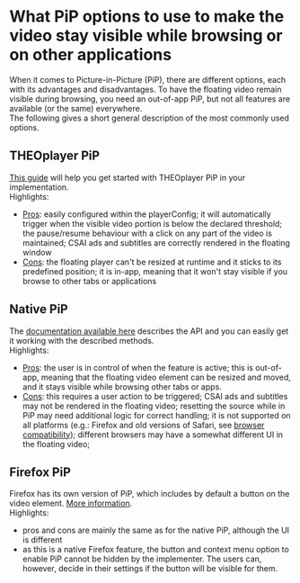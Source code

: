 # What PiP options to use to make the video stay visible while browsing or on other applications

When it comes to Picture-in-Picture (PiP), there are different options, each with its advantages and disadvantages. To have the floating video remain visible during browsing, you need an out-of-app PiP, but not all features are available (or the same) everywhere.   
The following gives a short general description of the most commonly used options.

## THEOplayer PiP    
[This guide](../how-to-guides/07-miscellaneous/07-picture-in-picture.md) will help you get started with THEOplayer PiP in your implementation.  
Highlights:
* <u>Pros</u>: easily configured within the playerConfig; it will automatically trigger when the visible video portion is below the declared threshold;    the pause/resume behaviour with a click on any part of the video is maintained;   CSAI ads and subtitles are correctly rendered in the floating window
* <u>Cons</u>: the floating player can't be resized at runtime and it sticks to its predefined position;  it is in-app, meaning that it won't stay visible if you browse to other tabs or applications


## Native PiP    
The [documentation available here](https://developer.mozilla.org/en-US/docs/Web/API/Picture-in-Picture_API) describes the API and you can easily get it working with the described methods.  
Highlights:
* <u>Pros</u>: the user is in control of when the feature is active; this is out-of-app, meaning that the floating video element can be resized and moved, and it stays visible while browsing other tabs or apps.
* <u>Cons</u>: this requires a user action to be triggered; CSAI ads and subtitles may not be rendered in the floating video; resetting the source while in PiP may need additional logic for correct handling; it is not supported on all platforms (e.g.: Firefox and old versions of Safari, see [browser compatibility](https://developer.mozilla.org/en-US/docs/Web/API/Picture-in-Picture_API#browser_compatibility)); different browsers may have a somewhat different UI in the floating video;


## Firefox PiP   
Firefox has its own version of PiP, which includes by default a button on the video element. [More information](https://support.mozilla.org/en-US/kb/about-picture-picture-firefox).    
Highlights:
* pros and cons are mainly the same as for the native PiP, although the UI is different
* as this is a native Firefox feature, the button and context menu option to enable PiP cannot be hidden by the implementer. The users can, however, decide in their settings if the button will be visible for them.
